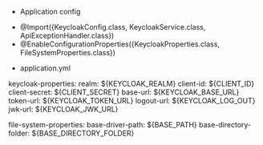 - Application config
+ @Import({KeycloakConfig.class, KeycloakService.class, ApiExceptionHandler.class})
+ @EnableConfigurationProperties({KeycloakProperties.class, FileSystemProperties.class})

- application.yml

keycloak-properties:
  realm: ${KEYCLOAK_REALM}
  client-id: ${CLIENT_ID}
  client-secret: ${CLIENT_SECRET}
  base-url: ${KEYCLOAK_BASE_URL}
  token-url: ${KEYCLOAK_TOKEN_URL}
  logout-url: ${KEYCLOAK_LOG_OUT}
  jwk-url: ${KEYCLOAK_JWK_URL}

file-system-properties:
  base-driver-path: ${BASE_PATH}
  base-directory-folder: ${BASE_DIRECTORY_FOLDER}
